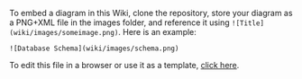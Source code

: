 To embed a diagram in this Wiki, clone the repository, store your diagram as a PNG+XML file in the images folder, and reference it using `![Title](wiki/images/someimage.png)`. Here is an example:

`![Database Schema](wiki/images/schema.png)`

To edit this file in a browser or use it as a template, [click here](https://draw.io/?url=https://github.com/jgraph/draw.io/wiki/images/schema.png).


